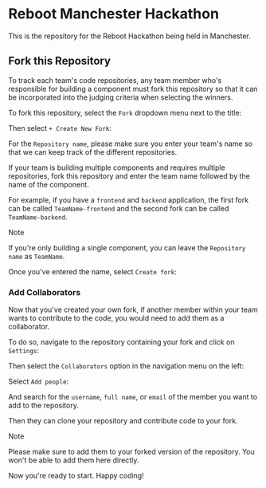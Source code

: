 # Reboot Manchester Hackathon

This is the repository for the Reboot Hackathon being held in Manchester.

## Fork this Repository

To track each team's code repositories, any team member who's responsible for building a component must fork this repository so that it can be incorporated into the judging criteria when selecting the winners.

To fork this repository, select the `Fork` dropdown menu next to the title:

Then select `+ Create New Fork`:

For the `Repository name`, please make sure you enter your team's name so that we can keep track of the different repositories.

If your team is building multiple components and requires multiple repositories, fork this repository and enter the team name followed by the name of the component.

For example, if you have a `frontend` and `backend` application, the first fork can be called `TeamName-frontend` and the second fork can be called `TeamName-backend`.

> [!NOTE]
> If you're only building a single component, you can leave the `Repository name` as `TeamName`.

Once you've entered the name, select `Create fork`:

### Add Collaborators

Now that you've created your own fork, if another member within your team wants to contribute to the code, you would need to add them as a collaborator.

To do so, navigate to the repository containing your fork and click on `Settings`:

Then select the `Collaborators` option in the navigation menu on the left:

Select `Add people`:

And search for the `username`, `full name`, or `email` of the member you want to add to the repository.

Then they can clone your repository and contribute code to your fork.

> [!NOTE]
> Please make sure to add them to your forked version of the repository. You won't be able to add them here directly.

Now you're ready to start. Happy coding!
